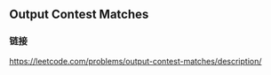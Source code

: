 ## Output Contest Matches  
### 链接  
https://leetcode.com/problems/output-contest-matches/description/